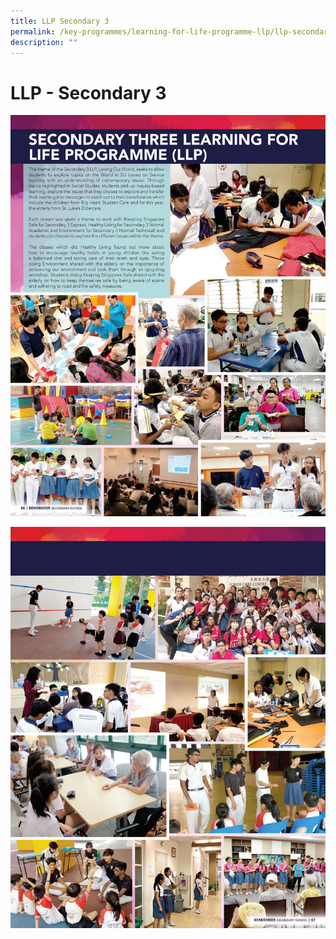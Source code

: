 ```yaml
---
title: LLP Secondary 3
permalink: /key-programmes/learning-for-life-programme-llp/llp-secondary-3
description: ""
---
```


# LLP - Secondary 3

![Secondary Three Learning for Life Programme](/images/Secondary%20Three%20Learning%20for%20Life%20Programme.jpg)

![Secondary Three Learning for Life Programme](/images/Secondary%20Three%20Learning%20for%20Life%20Programme%202.jpg)